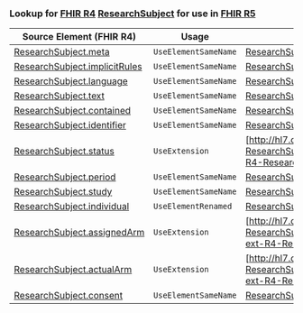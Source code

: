 ### Lookup for [FHIR R4](https://hl7.org/fhir/R4/) [ResearchSubject](https://hl7.org/fhir/R4/ResearchSubject.html) for use in [FHIR R5](https://hl7.org/fhir/R5/)

| Source Element (FHIR R4) | Usage | Target |
| -------------- | ----- | ------ |
| [ResearchSubject.meta](https://hl7.org/fhir/R4/ResearchSubject.html#resource) | `UseElementSameName` | [ResearchSubject.meta](https://hl7.org/fhir/R5/ResearchSubject.html#resource) |
| [ResearchSubject.implicitRules](https://hl7.org/fhir/R4/ResearchSubject.html#resource) | `UseElementSameName` | [ResearchSubject.implicitRules](https://hl7.org/fhir/R5/ResearchSubject.html#resource) |
| [ResearchSubject.language](https://hl7.org/fhir/R4/ResearchSubject.html#resource) | `UseElementSameName` | [ResearchSubject.language](https://hl7.org/fhir/R5/ResearchSubject.html#resource) |
| [ResearchSubject.text](https://hl7.org/fhir/R4/ResearchSubject.html#resource) | `UseElementSameName` | [ResearchSubject.text](https://hl7.org/fhir/R5/ResearchSubject.html#resource) |
| [ResearchSubject.contained](https://hl7.org/fhir/R4/ResearchSubject.html#resource) | `UseElementSameName` | [ResearchSubject.contained](https://hl7.org/fhir/R5/ResearchSubject.html#resource) |
| [ResearchSubject.identifier](https://hl7.org/fhir/R4/ResearchSubject.html#resource) | `UseElementSameName` | [ResearchSubject.identifier](https://hl7.org/fhir/R5/ResearchSubject.html#resource) |
| [ResearchSubject.status](https://hl7.org/fhir/R4/ResearchSubject.html#resource) | `UseExtension` | [http://hl7.org/fhir/4.0/StructureDefinition/extension-ResearchSubject.status](StructureDefinition-ext-R4-ResearchSubject.status.html) |
| [ResearchSubject.period](https://hl7.org/fhir/R4/ResearchSubject.html#resource) | `UseElementSameName` | [ResearchSubject.period](https://hl7.org/fhir/R5/ResearchSubject.html#resource) |
| [ResearchSubject.study](https://hl7.org/fhir/R4/ResearchSubject.html#resource) | `UseElementSameName` | [ResearchSubject.study](https://hl7.org/fhir/R5/ResearchSubject.html#resource) |
| [ResearchSubject.individual](https://hl7.org/fhir/R4/ResearchSubject.html#resource) | `UseElementRenamed` | [ResearchSubject.subject](https://hl7.org/fhir/R5/ResearchSubject.html#resource) |
| [ResearchSubject.assignedArm](https://hl7.org/fhir/R4/ResearchSubject.html#resource) | `UseExtension` | [http://hl7.org/fhir/4.0/StructureDefinition/extension-ResearchSubject.assignedArm](StructureDefinition-ext-R4-ResearchSubject.assignedArm.html) |
| [ResearchSubject.actualArm](https://hl7.org/fhir/R4/ResearchSubject.html#resource) | `UseExtension` | [http://hl7.org/fhir/4.0/StructureDefinition/extension-ResearchSubject.actualArm](StructureDefinition-ext-R4-ResearchSubject.actualArm.html) |
| [ResearchSubject.consent](https://hl7.org/fhir/R4/ResearchSubject.html#resource) | `UseElementSameName` | [ResearchSubject.consent](https://hl7.org/fhir/R5/ResearchSubject.html#resource) |
